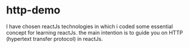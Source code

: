# http-demo
I have chosen reactJs technologies in which i coded some essential concept for learning reactJs. the main intention is to guide you on HTTP (hypertext transfer protocol) in reactJs.
